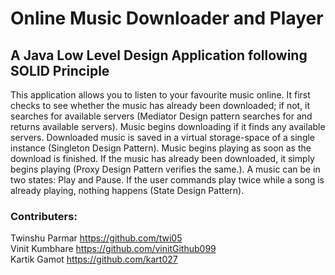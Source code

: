 # Online Music Downloader and Player

## A Java Low Level Design Application following SOLID Principle
This application allows you to listen to your favourite music online. It first checks to see whether
the music has already been downloaded; if not, it searches for available servers (Mediator Design
pattern searches for and returns available servers). Music begins downloading if it finds any
available servers. Downloaded music is saved in a virtual storage-space of a single instance
(Singleton Design Pattern). Music begins playing as soon as the download is finished. If the music
has already been downloaded, it simply begins playing (Proxy Design Pattern verifies the same.).
A music can be in two states: Play and Pause. If the user commands play twice while a song is
already playing, nothing happens (State Design Pattern).


### Contributers:
Twinshu Parmar https://github.com/twi05 <br>
Vinit Kumbhare https://github.com/vinitGithub099<br>
Kartik Gamot https://github.com/kart027